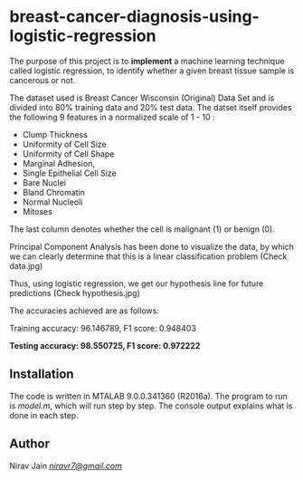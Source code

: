 # breast-cancer-diagnosis-using-logistic-regression

The purpose of this project is to **implement** a machine learning technique called logistic regression, to identify whether a given breast tissue sample is cancerous or not. 

The dataset used is Breast Cancer Wisconsin (Original) Data Set and is divided into 80% training data and 20% test data. The datset itself provides the following 9 features in a normalized scale of 1 - 10 :
- Clump Thickness
- Uniformity of Cell Size
- Uniformity of Cell Shape
- Marginal Adhesion,
- Single Epithelial Cell Size
- Bare Nuclei
- Bland Chromatin
- Normal Nucleoli
- Mitoses

The last column denotes whether the cell is malignant (1) or benign (0).

Principal Component Analysis has been done to visualize the data, by which we can clearly determine that this is a linear classification problem (Check data.jpg)

Thus, using logistic regression, we get our hypothesis line for future predictions (Check hypothesis.jpg) 

The accuracies achieved are as follows:

Training accuracy: 96.146789, F1 score: 0.948403

**Testing accuracy: 98.550725, F1 score: 0.972222**

## Installation

The code is written in MTALAB 9.0.0.341360 (R2016a). The program to run is *model.m*, which will run step by step. The console output explains what is done in each step.

## Author
Nirav Jain *niravr7@gmail.com*
